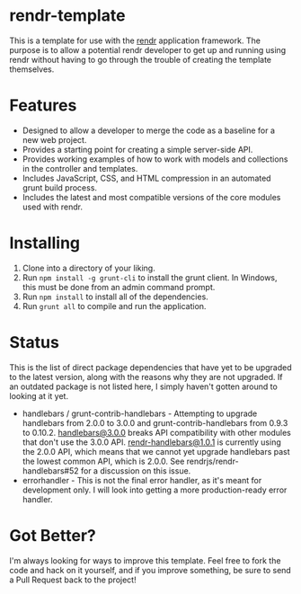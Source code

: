 rendr-template
==============

This is a template for use with the [rendr](https://github.com/rendrjs/rendr) application framework.  The purpose is to allow a potential rendr developer to get up and running using rendr without having to go through the trouble of creating the template themselves.

Features
========

* Designed to allow a developer to merge the code as a baseline for a new web project.
* Provides a starting point for creating a simple server-side API.
* Provides working examples of how to work with models and collections in the controller and templates.
* Includes JavaScript, CSS, and HTML compression in an automated grunt build process.
* Includes the latest and most compatible versions of the core modules used with rendr.

Installing
==========

1. Clone into a directory of your liking.
2. Run `npm install -g grunt-cli` to install the grunt client.  In Windows, this must be done from an admin command prompt.
3. Run `npm install` to install all of the dependencies.
4. Run `grunt all` to compile and run the application.

Status
======

This is the list of direct package dependencies that have yet to be upgraded to the latest version, along with the reasons why they are not upgraded.  If an outdated package is not listed here, I simply haven't gotten around to looking at it yet.

* handlebars / grunt-contrib-handlebars - Attempting to upgrade handlebars from 2.0.0 to 3.0.0 and grunt-contrib-handlebars from 0.9.3 to 0.10.2.  handlebars@3.0.0 breaks API compatibility with other modules that don't use the 3.0.0 API.  rendr-handlebars@1.0.1 is currently using the 2.0.0 API, which means that we cannot yet upgrade handlebars past the lowest common API, which is 2.0.0.  See rendrjs/rendr-handlebars#52 for a discussion on this issue. 
* errorhandler - This is not the final error handler, as it's meant for development only.  I will look into getting a more production-ready error handler.

Got Better?
===========

I'm always looking for ways to improve this template.  Feel free to fork the code and hack on it yourself, and if you improve something, be sure to send a Pull Request back to the project!
